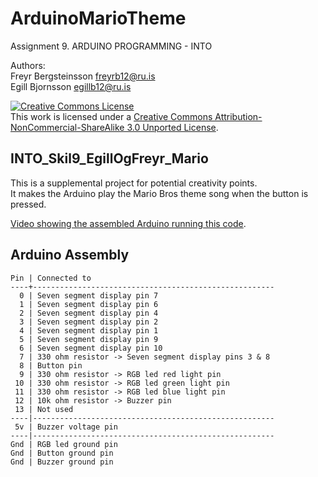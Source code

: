 ArduinoMarioTheme
=================

Assignment 9. ARDUINO PROGRAMMING - INTO

Authors:  
 Freyr Bergsteinsson <freyrb12@ru.is>  
 Egill Bjornsson <egillb12@ru.is>

<a rel="license" href="http://creativecommons.org/licenses/by-nc-sa/3.0/deed.en_US"><img alt="Creative Commons License" style="border-width:0" src="http://i.creativecommons.org/l/by-nc-sa/3.0/88x31.png" /></a><br />This work is licensed under a <a rel="license" href="http://creativecommons.org/licenses/by-nc-sa/3.0/deed.en_US">Creative Commons Attribution-NonCommercial-ShareAlike 3.0 Unported License</a>.

INTO_Skil9_EgillOgFreyr_Mario
-----------------------------

This is a supplemental project for potential creativity points.  
It makes the Arduino play the Mario Bros theme song when the button is pressed.

[Video showing the assembled Arduino running this code](http://youtu.be/tkouyq9pasc).


Arduino Assembly
----------------

    Pin | Connected to  
    ----+------------------------------------------------------  
      0 | Seven segment display pin 7  
      1 | Seven segment display pin 6  
      2 | Seven segment display pin 4  
      3 | Seven segment display pin 2  
      4 | Seven segment display pin 1  
      5 | Seven segment display pin 9  
      6 | Seven segment display pin 10  
      7 | 330 ohm resistor -> Seven segment display pins 3 & 8  
      8 | Button pin  
      9 | 330 ohm resistor -> RGB led red light pin  
     10 | 330 ohm resistor -> RGB led green light pin  
     11 | 330 ohm resistor -> RGB led blue light pin  
     12 | 10k ohm resistor -> Buzzer pin  
     13 | Not used  
    ----|------------------------------------------------------  
     5v | Buzzer voltage pin  
    ----|------------------------------------------------------  
    Gnd | RGB led ground pin  
    Gnd | Button ground pin  
    Gnd | Buzzer ground pin
